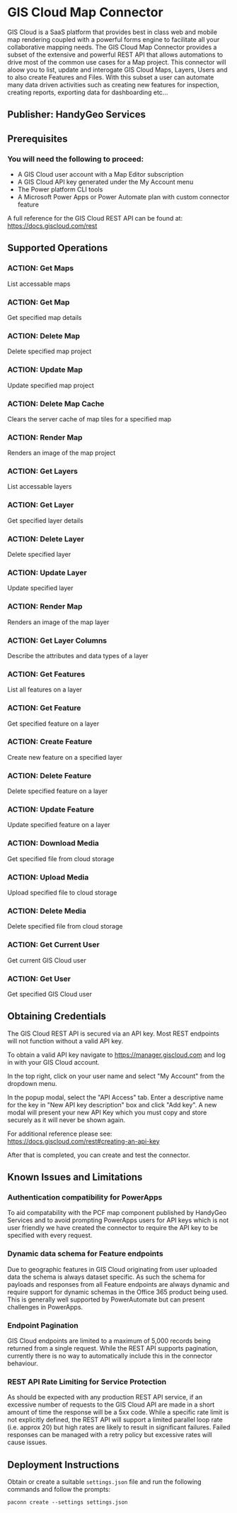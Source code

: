 # GIS Cloud Map Connector
GIS Cloud is a SaaS platform that provides best in class web and mobile map rendering coupled with a powerful forms engine to facilitate all your collaborative mapping needs. The GIS Cloud Map Connector provides a subset of the extensive and powerful REST API that allows automations to drive most of the common use cases for a Map project. This connector will aloow you to list, update and interogate GIS Cloud Maps, Layers, Users and to also create Features and Files. With this subset a user can automate many data driven activities such as creating new features for inspection, creating reports, exporting data for dashboarding etc...

## Publisher: HandyGeo Services

## Prerequisites
### You will need the following to proceed:

- A GIS Cloud user account with a Map Editor subscription
- A GIS Cloud API key generated under the My Account menu
- The Power platform CLI tools
- A Microsoft Power Apps or Power Automate plan with custom connector feature

A full reference for the GIS Cloud REST API can be found at: https://docs.giscloud.com/rest

## Supported Operations
### ACTION: Get Maps
List accessable maps

### ACTION: Get Map
Get specified map details

### ACTION: Delete Map
Delete specified map project

### ACTION: Update Map
Update specified map project

### ACTION: Delete Map Cache
Clears the server cache of map tiles for a specified map

### ACTION: Render Map
Renders an image of the map project

### ACTION: Get Layers
List accessable layers

### ACTION: Get Layer
Get specified layer details

### ACTION: Delete Layer
Delete specified layer

### ACTION: Update Layer
Update specified layer

### ACTION: Render Map
Renders an image of the map layer

### ACTION: Get Layer Columns
Describe the attributes and data types of a layer

### ACTION: Get Features
List all features on a layer

### ACTION: Get Feature
Get specified feature on a layer

### ACTION: Create Feature
Create new feature on a specified layer

### ACTION: Delete Feature
Delete specified feature on a layer

### ACTION: Update Feature
Update specified feature on a layer

### ACTION: Download Media
Get specified file from cloud storage

### ACTION: Upload Media
Upload specified file to cloud storage

### ACTION: Delete Media
Delete specified file from cloud storage

### ACTION: Get Current User
Get current GIS Cloud user

### ACTION: Get User
Get specified GIS Cloud user

## Obtaining Credentials
The GIS Cloud REST API is secured via an API key. Most REST endpoints will not function without a valid API key.

To obtain a valid API key navigate to https://manager.giscloud.com and log in with your GIS Cloud account.

In the top right, click on your user name and select "My Account" from the dropdown menu.

In the popup modal, select the "API Access" tab. Enter a descriptive name for the key in "New API key description" box and click "Add key". A new modal will present your new API Key which you must copy and store securely as it will never be shown again.

For additional reference please see: https://docs.giscloud.com/rest#creating-an-api-key

After that is completed, you can create and test the connector.

## Known Issues and Limitations
### Authentication compatibility for PowerApps
To aid compatability with the PCF map component published by HandyGeo Services and to avoid prompting PowerApps users for API keys which is not user friendly we have created the connector to require the API key to be specified with every request.

### Dynamic data schema for Feature endpoints
Due to geographic features in GIS Cloud originating from user uploaded data the schema is always dataset specific. As such the schema for payloads and responses from all Feature endpoints are always dynamic and require support for dynamic schemas in the Office 365 product being used. This is generally well supported by PowerAutomate but can present challenges in PowerApps.

### Endpoint Pagination
GIS Cloud endpoints are limited to a maximum of 5,000 records being returned from a single request. While the REST API supports pagination, currently there is no way to automatically include this in the connector behaviour.

### REST API Rate Limiting for Service Protection
As should be expected with any production REST API service, if an excessive number of requests to the GIS Cloud API are made in a short amount of time the response will be a 5xx code. While a specific rate limit is not explicitly defined, the REST API will support a limited parallel loop rate (i.e. approx 20) but high rates are likely to result in significant failures. Failed responses can be managed with a retry policy but excessive rates will cause issues.

## Deployment Instructions
Obtain or create a suitable `settings.json` file and run the following commands and follow the prompts:

```paconn create --settings settings.json```